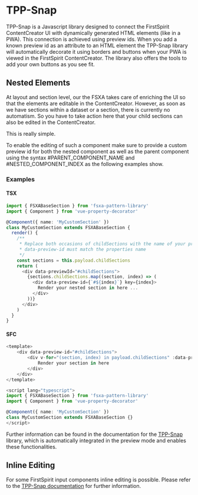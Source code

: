 # TPP-Snap

TPP-Snap is a Javascript library designed to connect the FirstSpirit ContentCreator UI with dynamically generated HTML elements (like in a PWA). This connection is achieved using preview ids. When you add a known preview id as an attribute to an HTML element the TPP-Snap library will automatically decorate it using borders and buttons when your PWA is viewed in the FirstSpirit ContentCreator. The library also offers the tools to add your own buttons as you see fit.

## Nested Elements

At layout and section level, our the FSXA takes care of enriching the UI so that the elements are editable in the ContentCreator. However, as soon as we have sections within a dataset or a section, there is currently no automatism. So you have to take action here that your child sections can also be edited in the ContentCreator.

This is really simple.

To enable the editing of such a component make sure to provide a custom preview id for both the nested component as well as the parent component using the syntax #PARENT_COMPONENT_NAME and #NESTED_COMPONENT_INDEX as the following examples show.

### Examples

#### TSX

```typescript
import { FSXABaseSection } from 'fsxa-pattern-library'
import { Component } from 'vue-property-decorator'

@Component({ name: 'MyCustomSection' })
class MyCustomSection extends FSXABaseSection {
  render() {
    /**
     * Replace both occasions of childSections with the name of your property
     * data-preview-id must match the properties name
     */
    const sections = this.payload.childSections
    return (
      <div data-previewId="#childSections">
        {sections.childSections.map((section, index) => (
          <div data-preview-id={`#${index}`} key={index}>
            Render your nested section in here ...
          </div>
        ))}
      </div>
    )
  }
}
```

#### SFC

```typescript
<template>
    <div data-preview-id="#childSections">
        <div v-for="(section, index) in payload.childSections" :data-preview-id="'#' + index" :key="index">
            Render your section in here
        </div>
    </div>
</template>

<script lang="typescript">
import { FSXABaseSection } from 'fsxa-pattern-library'
import { Component } from 'vue-property-decorator'

@Component({ name: 'MyCustomSection' })
class MyCustomSection extends FSXABaseSection {}
</script>
```

Further information can be found in the documentation for the [TPP-Snap](https://docs.e-spirit.com/tpp/snap/index.html#nested-components) library, which is automatically integrated in the preview mode and enables these functionalities.

## Inline Editing

For some FirstSpirit input components inline editing is possible. Please refer to the [TPP-Snap documentation](https://docs.e-spirit.com/tpp/snap/index.html#inline-editing) for further information.
